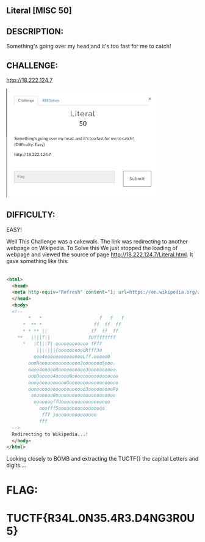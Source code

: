 ## Literal [MISC 50]

## DESCRIPTION:
Something's going over my head,and it's too fast for me to catch!

## CHALLENGE:
http://18.222.124.7

![Literal](literal.png)

## DIFFICULTY:
EASY! 

Well This Challenge was a cakewalk. The link was redirecting to another webpage on Wikipedia. To Solve this We just stopped the loading of webpage and viewed the source of page http://18.222.124.7/Literal.html. It gave something like this:

```HTML

<html>
  <head>
  <meta http-equiv="Refresh" content="1; url=https://en.wikipedia.org/wiki/Fork_bomb">
  </head>
  <body>
  <!--
        *   *                     f   f   f
      *  ** *                   ff  ff  ff
      * * ** ||                ff  ff  ff
    **   ||||T||              fUffffffff
      *   |C|||T| oooooooooooo fFff
           |||||||{ooooooooooRfff3o
          ooo4ooooooooooooooLff.ooooo0
        oooNooooooooooooooo3ooooooo5ooo.
        oooo4oooooRoooooooooo3oooooooooo.
        oooDooooo4oooooNooooooooooooooooo
        ooooooooooooooGoooooooooooooooooo
        ooooooooooooooooooooo3oooooooooRo
         oooooooo0oooooooooooooooooooooo
          oooooooffUoooooooooooooooooo
            ooofff5ooooooooooooooooo
             fff }ooooooooooooooo
            fff
  -->
  Redirecting to Wikipedia...!
  </body>
</html>
```

Looking closely to BOMB and extracting the TUCTF{} the capital Letters and digits....
# FLAG:
# TUCTF{R34L.0N35.4R3.D4NG3R0U5}
